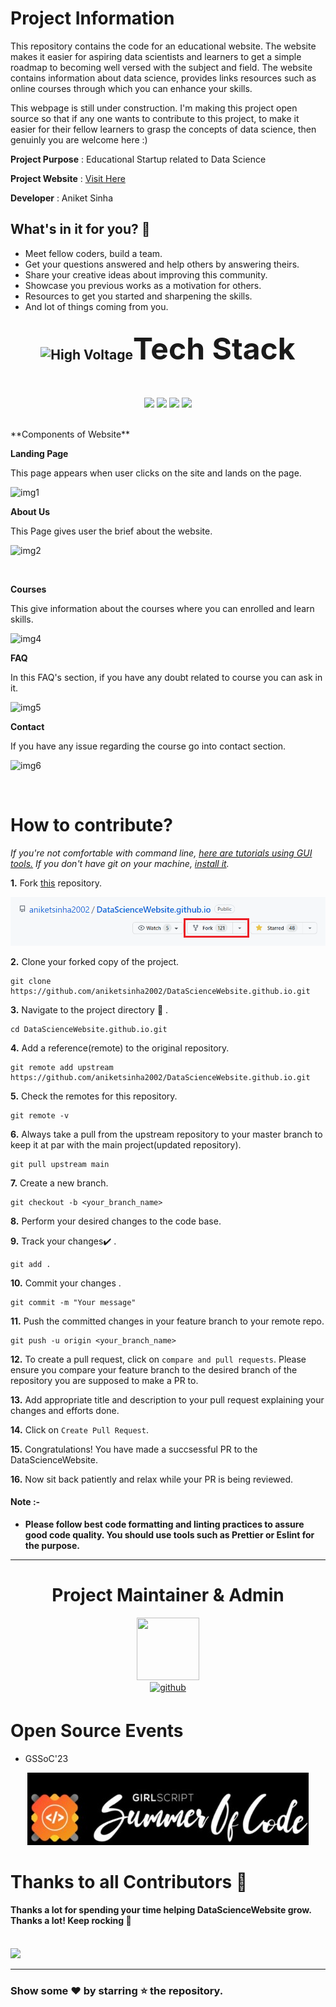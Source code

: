 
# Project Information

This repository contains the code for an educational website. The website makes it easier for aspiring data scientists and learners to get a simple roadmap to becoming well versed with the subject and field. The website contains information about data science, provides links resources such as online courses through which you can enhance your skills.

This webpage is still under construction. I'm making this project open source so that if any one wants to contribute to this project, to make it easier for their fellow learners to grasp the concepts of data science, then genuinly you are welcome here :)

**Project Purpose** : Educational Startup related to Data Science

**Project Website** : [Visit Here](https://aniketsinha2002.github.io/DataScienceWebsite.github.io/)

**Developer** : Aniket Sinha

## What's in it for you? 🤔

- Meet fellow coders, build a team.
- Get your questions answered and help others by answering theirs.
- Share your creative ideas about improving this community.
- Showcase you previous works as a motivation for others.
- Resources to get you started and sharpening the skills.
- And lot of things coming from you.

<div align="center">
<h2><img src="https://github.com/Shrejal123/DataScienceWebsite.github.io/assets/114261409/e325eb32-a9c4-448a-a6bc-74430172d515" alt="High Voltage" width="50" height="50" /><font size="8">Tech Stack</font></h2>
<!-- ![High Voltage](https://github.com/Shrejal123/DataScienceWebsite.github.io/assets/114261409/e325eb32-a9c4-448a-a6bc-74430172d515) -->

<br>
</div>
<div align="center">
<p>
<img src="https://img.shields.io/badge/HTML5-E34F26.svg?style=for-the-badge&logo=HTML5&logoColor=white">
<img src="https://img.shields.io/badge/CSS-1572B6.svg?style=for-the-badge&logo=CSS3&logoColor=black">
<img src="https://img.shields.io/badge/JavaScript-F7DF1E.svg?style=for-the-badge&logo=JavaScript&logoColor=black">
<img src="https://img.shields.io/badge/Bootstrap-7952B3.svg?style=for-the-badge&logo=Bootstrap&logoColor=black">

</p>
</div>
<br>
                                                                  **Components of Website**
 
**Landing Page**
 
This page appears when user clicks on the site and lands on the page.
<br>
 
![img1](https://github.com/Shrejal123/DataScienceWebsite.github.io/assets/114261409/a977102a-412f-4a6f-adc2-1c8e5531413a)
<br>
 
**About Us**

This Page gives user the brief about the website.
<br>
 
![img2](https://github.com/Shrejal123/DataScienceWebsite.github.io/assets/114261409/11cd2d21-da57-42c8-936f-1ce53774e8af)

 <br>
  
**Courses**

This give information about the courses where you can enrolled and learn skills.
<br>

![img4](https://github.com/Shrejal123/DataScienceWebsite.github.io/assets/114261409/8289ce46-8d9d-4f62-ad4e-5a2eb1c9bc95)

**FAQ**

In this FAQ's section, if you have any doubt related to course you can ask in it.
<br>

![img5](https://github.com/Shrejal123/DataScienceWebsite.github.io/assets/114261409/718f8129-cb8e-4083-a629-af59d5a7cf7f)

**Contact**

If you have any issue regarding the course go into contact section.
<br>

![img6](https://github.com/Shrejal123/DataScienceWebsite.github.io/assets/114261409/bbc6357b-a129-4c47-aa12-b8319717e91e)

<br>

# How to **contribute**?

_If you're not comfortable with command line, [here are tutorials using GUI tools.](#tutorials-using-other-tools)_
_If you don't have git on your machine, [install it](https://help.github.com/articles/set-up-git/)._


**1.**  Fork [this](https://github.com/aniketsinha2002/DataScienceWebsite.github.io) repository.

<img width="600" src="./images/repo.png" alt="fork this repository" />

**2.**  Clone your forked copy of the project.

```
git clone https://github.com/aniketsinha2002/DataScienceWebsite.github.io.git
```

**3.** Navigate to the project directory :file_folder: .

```
cd DataScienceWebsite.github.io.git
```

**4.** Add a reference(remote) to the original repository.

```
git remote add upstream https://github.com/aniketsinha2002/DataScienceWebsite.github.io.git
```

**5.** Check the remotes for this repository.
```
git remote -v
```

**6.** Always take a pull from the upstream repository to your master branch to keep it at par with the main project(updated repository).

```
git pull upstream main
```

**7.** Create a new branch.

```
git checkout -b <your_branch_name>
```

**8.** Perform your desired changes to the code base.


**9.** Track your changes:heavy_check_mark: .

```
git add .
```

**10.** Commit your changes .

```
git commit -m "Your message"
```

**11.** Push the committed changes in your feature branch to your remote repo.
```
git push -u origin <your_branch_name>
```

**12.** To create a pull request, click on `compare and pull requests`. Please ensure you compare your feature branch to the desired branch of the repository you are supposed to make a PR to.


**13.** Add appropriate title and description to your pull request explaining your changes and efforts done.


**14.** Click on `Create Pull Request`.


**15.** Congratulations! You have made a succsessful PR to the DataScienceWebsite.<br>

**16.** Now sit back patiently and relax while your PR is being reviewed.

#### Note :-
-   **Please follow best code formatting and linting practices to assure good code quality. You should use tools such as Prettier or Eslint for the purpose.**

<hr>


<h1 align=center> Project Maintainer & Admin </h1>
<p align="center"> <a href="https://github.com/aniketsinha2002"><img src="https://avatars.githubusercontent.com/u/97850511?v=4" width=100px height=100px /></a><br>
<a href="https://github.com/aniketsinha2002" target="_blank">
<img src=https://img.shields.io/badge/github-%2324292e.svg?&style=for-the-badge&logo=github&logoColor=white alt=github style="margin-bottom: 5px;" />
</a>
  
 # Open Source Events
  - GSSoC'23
  
<p align="center"> 
<img src="./images/gssoc.jpg" />
</p>

# Thanks to all Contributors 💪 

<h4>Thanks a lot for spending your time helping DataScienceWebsite grow. Thanks a lot! Keep rocking 🍻 </h4>

<br>

<a href="https://github.com/aniketsinha2002/DataScienceWebsite.github.io/graphs/contributors" target="_blank">
<img src="https://contrib.rocks/image?repo=aniketsinha2002/DataScienceWebsite.github.io" />
</a>


<hr>

### Show some ❤ by starring ⭐ the <a style="text-decoration:none" href="https://github.com/aniketsinha2002/DataScienceWebsite.github.io" target="_blank">repository.</a>
